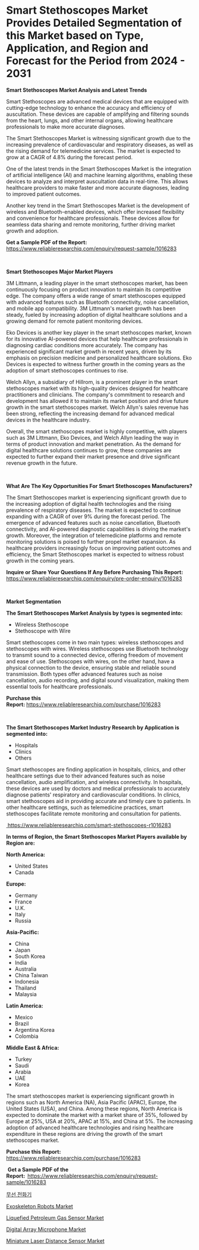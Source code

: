 <p><h1>Smart Stethoscopes Market Provides Detailed Segmentation of this Market based on Type, Application, and Region and Forecast for the Period from 2024 - 2031</h1></p><p><strong>Smart Stethoscopes Market Analysis and Latest Trends</strong></p>
<p><p>Smart Stethoscopes are advanced medical devices that are equipped with cutting-edge technology to enhance the accuracy and efficiency of auscultation. These devices are capable of amplifying and filtering sounds from the heart, lungs, and other internal organs, allowing healthcare professionals to make more accurate diagnoses.</p><p>The Smart Stethoscopes Market is witnessing significant growth due to the increasing prevalence of cardiovascular and respiratory diseases, as well as the rising demand for telemedicine services. The market is expected to grow at a CAGR of 4.8% during the forecast period.</p><p>One of the latest trends in the Smart Stethoscopes Market is the integration of artificial intelligence (AI) and machine learning algorithms, enabling these devices to analyze and interpret auscultation data in real-time. This allows healthcare providers to make faster and more accurate diagnoses, leading to improved patient outcomes.</p><p>Another key trend in the Smart Stethoscopes Market is the development of wireless and Bluetooth-enabled devices, which offer increased flexibility and convenience for healthcare professionals. These devices allow for seamless data sharing and remote monitoring, further driving market growth and adoption.</p></p>
<p><strong>Get a Sample PDF of the Report:&nbsp;</strong> <a href="https://www.reliableresearchiq.com/enquiry/request-sample/1016283">https://www.reliableresearchiq.com/enquiry/request-sample/1016283</a></p>
<p>&nbsp;</p>
<p><strong>Smart Stethoscopes Major Market Players</strong></p>
<p><p>3M Littmann, a leading player in the smart stethoscopes market, has been continuously focusing on product innovation to maintain its competitive edge. The company offers a wide range of smart stethoscopes equipped with advanced features such as Bluetooth connectivity, noise cancellation, and mobile app compatibility. 3M Littmann's market growth has been steady, fueled by increasing adoption of digital healthcare solutions and a growing demand for remote patient monitoring devices.</p><p>Eko Devices is another key player in the smart stethoscopes market, known for its innovative AI-powered devices that help healthcare professionals in diagnosing cardiac conditions more accurately. The company has experienced significant market growth in recent years, driven by its emphasis on precision medicine and personalized healthcare solutions. Eko Devices is expected to witness further growth in the coming years as the adoption of smart stethoscopes continues to rise.</p><p>Welch Allyn, a subsidiary of Hillrom, is a prominent player in the smart stethoscopes market with its high-quality devices designed for healthcare practitioners and clinicians. The company's commitment to research and development has allowed it to maintain its market position and drive future growth in the smart stethoscopes market. Welch Allyn's sales revenue has been strong, reflecting the increasing demand for advanced medical devices in the healthcare industry.</p><p>Overall, the smart stethoscopes market is highly competitive, with players such as 3M Littmann, Eko Devices, and Welch Allyn leading the way in terms of product innovation and market penetration. As the demand for digital healthcare solutions continues to grow, these companies are expected to further expand their market presence and drive significant revenue growth in the future.</p></p>
<p>&nbsp;</p>
<p><strong>What Are The Key Opportunities For Smart Stethoscopes Manufacturers?</strong></p>
<p><p>The Smart Stethoscopes market is experiencing significant growth due to the increasing adoption of digital health technologies and the rising prevalence of respiratory diseases. The market is expected to continue expanding with a CAGR of over 9% during the forecast period. The emergence of advanced features such as noise cancellation, Bluetooth connectivity, and AI-powered diagnostic capabilities is driving the market's growth. Moreover, the integration of telemedicine platforms and remote monitoring solutions is poised to further propel market expansion. As healthcare providers increasingly focus on improving patient outcomes and efficiency, the Smart Stethoscopes market is expected to witness robust growth in the coming years.</p></p>
<p><strong>Inquire or Share Your Questions If Any Before Purchasing This Report:</strong> <a href="https://www.reliableresearchiq.com/enquiry/pre-order-enquiry/1016283">https://www.reliableresearchiq.com/enquiry/pre-order-enquiry/1016283</a></p>
<p>&nbsp;</p>
<p><strong>Market Segmentation</strong></p>
<p><strong>The Smart Stethoscopes Market Analysis by types is segmented into:</strong></p>
<p><ul><li>Wireless Stethoscope</li><li>Stethoscope with Wire</li></ul></p>
<p><p>Smart stethoscopes come in two main types: wireless stethoscopes and stethoscopes with wires. Wireless stethoscopes use Bluetooth technology to transmit sound to a connected device, offering freedom of movement and ease of use. Stethoscopes with wires, on the other hand, have a physical connection to the device, ensuring stable and reliable sound transmission. Both types offer advanced features such as noise cancellation, audio recording, and digital sound visualization, making them essential tools for healthcare professionals.</p></p>
<p><strong>Purchase this Report:&nbsp;</strong><a href="https://www.reliableresearchiq.com/purchase/1016283">https://www.reliableresearchiq.com/purchase/1016283</a></p>
<p>&nbsp;</p>
<p><strong>The Smart Stethoscopes Market Industry Research by Application is segmented into:</strong></p>
<p><ul><li>Hospitals</li><li>Clinics</li><li>Others</li></ul></p>
<p><p>Smart stethoscopes are finding application in hospitals, clinics, and other healthcare settings due to their advanced features such as noise cancellation, audio amplification, and wireless connectivity. In hospitals, these devices are used by doctors and medical professionals to accurately diagnose patients' respiratory and cardiovascular conditions. In clinics, smart stethoscopes aid in providing accurate and timely care to patients. In other healthcare settings, such as telemedicine practices, smart stethoscopes facilitate remote monitoring and consultation for patients.</p></p>
<p><a href="https://www.reliableresearchiq.com/smart-stethoscopes-r1016283">&nbsp;https://www.reliableresearchiq.com/smart-stethoscopes-r1016283</a></p>
<p><strong>In terms of Region, the Smart Stethoscopes Market Players available by Region are:</strong></p>
<p>
    <p> <strong> North America: </strong>
        <ul>
            <li>United States</li>
            <li>Canada</li>
        </ul>
        </p> 
    <p> <strong> Europe: </strong>
        <ul>
            <li>Germany</li>
            <li>France</li>
            <li>U.K.</li>
            <li>Italy</li>
            <li>Russia</li>
        </ul>
        </p> 
    <p> <strong> Asia-Pacific: </strong>
        <ul>
            <li>China</li>
            <li>Japan</li>
            <li>South Korea</li>
            <li>India</li>
            <li>Australia</li>
            <li>China Taiwan</li>
            <li>Indonesia</li>
            <li>Thailand</li>
            <li>Malaysia</li>
        </ul>
        </p> 
    <p> <strong> Latin America: </strong>
        <ul>
            <li>Mexico</li>
            <li>Brazil</li>
            <li>Argentina Korea</li>
            <li>Colombia</li>
        </ul>
        </p> 
    <p> <strong> Middle East & Africa: </strong>
        <ul>
            <li>Turkey</li>
            <li>Saudi</li>
            <li>Arabia</li>
            <li>UAE</li>
            <li>Korea</li>
        </ul>
    </p>
    </p>
<p><p>The smart stethoscopes market is experiencing significant growth in regions such as North America (NA), Asia Pacific (APAC), Europe, the United States (USA), and China. Among these regions, North America is expected to dominate the market with a market share of 35%, followed by Europe at 25%, USA at 20%, APAC at 15%, and China at 5%. The increasing adoption of advanced healthcare technologies and rising healthcare expenditure in these regions are driving the growth of the smart stethoscopes market.</p></p>
<p><strong>Purchase this Report: </strong><a href="https://www.reliableresearchiq.com/purchase/1016283">https://www.reliableresearchiq.com/purchase/1016283</a></p>
<p>&nbsp;<strong>Get a Sample PDF of the Report:&nbsp;&nbsp;</strong><a href="https://www.reliableresearchiq.com/enquiry/request-sample/1016283">https://www.reliableresearchiq.com/enquiry/request-sample/1016283</a></p>
<p><strong></strong></p>
<p><p><a href="https://github.com/vss5505pa7z1p/Market-Research-Report-List-3/blob/main/177111874819.md">무선 전화기</a></p><p><a href="https://github.com/KavonHansen645/Market-Research-Report-List-1/blob/main/exoskeleton-robots-market.md">Exoskeleton Robots Market</a></p><p><a href="https://medium.com/@welsonwiden94552/comprehensive-analysis-of-the-global-liquefied-petroleum-gas-sensor-market-growth-trends-market-45c3a9ccc248">Liquefied Petroleum Gas Sensor Market</a></p><p><a href="https://medium.com/@madisynreinger/digital-array-microphone-market-share-and-new-trends-analysis-by-its-type-application-end-use-9ab7cb699d27">Digital Array Microphone Market</a></p><p><a href="https://medium.com/@felipestehr/exploring-miniature-laser-distance-sensor-market-dynamics-global-trends-and-future-growth-a6a7cfa8ccd7">Miniature Laser Distance Sensor Market</a></p></p>